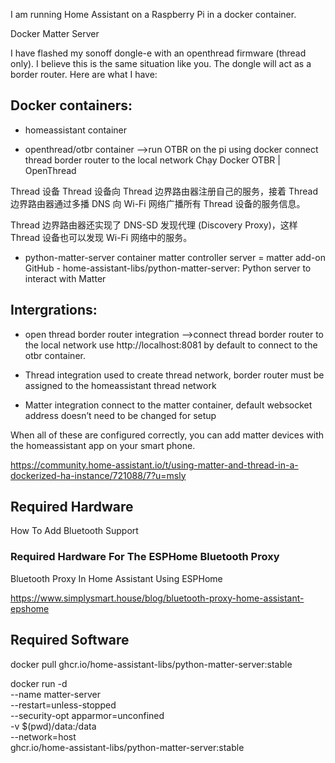 I am running Home Assistant on a Raspberry Pi in a docker container.

Docker Matter Server


I have flashed my sonoff dongle-e with an openthread firmware (thread only). I believe this is the same situation like you. The dongle will act as a border router. Here are what I have:

## Docker containers:

- homeassistant container

- openthread/otbr container -->run OTBR on the pi using docker
connect thread border router to the local network
Chạy Docker OTBR  |  OpenThread

Thread 设备
Thread 设备向 Thread 边界路由器注册自己的服务，接着 Thread 边界路由器通过多播 DNS 向 Wi-Fi 网络广播所有 Thread 设备的服务信息。

Thread 边界路由器还实现了 DNS-SD 发现代理 (Discovery Proxy)，这样 Thread 设备也可以发现 Wi-Fi 网络中的服务。

- python-matter-server container
matter controller server = matter add-on
GitHub - home-assistant-libs/python-matter-server: Python server to interact with Matter

## Intergrations:

- open thread border router integration -->connect thread border router to the local network
use http://localhost:8081 by default to connect to the otbr container.

- Thread integration
used to create thread network, border router must be assigned to the homeassistant thread network

- Matter integration
connect to the matter container, default websocket address doesn’t need to be changed for setup

When all of these are configured correctly, you can add matter devices with the homeassistant app on your smart phone.

https://community.home-assistant.io/t/using-matter-and-thread-in-a-dockerized-ha-instance/721088/7?u=msly


## Required Hardware

How To Add Bluetooth Support



### Required Hardware For The ESPHome Bluetooth Proxy

Bluetooth Proxy In Home Assistant Using ESPHome

https://www.simplysmart.house/blog/bluetooth-proxy-home-assistant-epshome


## Required Software


docker pull ghcr.io/home-assistant-libs/python-matter-server:stable


docker run -d \
  --name matter-server \
  --restart=unless-stopped \
  --security-opt apparmor=unconfined \
  -v $(pwd)/data:/data \
  --network=host \
  ghcr.io/home-assistant-libs/python-matter-server:stable







